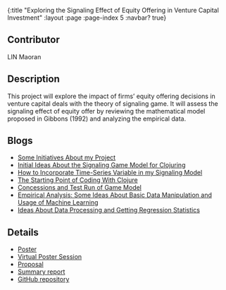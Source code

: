 {:title "Exploring the Signaling Effect of Equity Offering in Venture Capital Investment"
 :layout :page
 :page-index 5
 :navbar? true}

## Contributor
LIN Maoran

## Description
This project will explore the impact of firms’ equity offering decisions in venture capital deals with the theory of signaling game. It will assess the signaling effect of equity offer by reviewing the mathematical model proposed in Gibbons (1992) and analyzing the empirical data.

## Blogs
- [Some Initiatives About my Project](/posts-output/2021-11-21-Blog-Post-LIN-Maoran/2021-11-21-Blog-Post-LIN-Maoran)
- [Initial Ideas About the Signaling Game Model for Clojuring](/posts-output/2021-12-19-Blog-Post-LIN-Maoran/2021-12-19-Blog-Post-LIN-Maoran)
- [How to Incorporate Time-Series Variable in my Signaling Model](/posts-output/2022-01-02-Blog-Post-LIN-Maoran/2022-01-02-Blog-Post-LIN-Maoran)
- [The Starting Point of Coding With Clojure](/posts-output/2022-01-02-Blog-Post-Twitter-LIN-Maoran/2022-01-02-Blog-Post-Twitter-LIN-Maoran)
- [Concessions and Test Run of Game Model](/posts-output/2022-01-17-Blog-Post-LIN-Maoran/2022-01-17-Blog-Post-LIN-Maoran)
- [Empirical Analysis: Some Ideas About Basic Data Manipulation and Usage of Machine Learning](/posts-output/2022-01-30-Blog-Post-LIN-Maoran/2022-01-30-Blog-Post-LIN-Maoran)
- [Ideas About Data Processing and Getting Regression Statistics](/posts-output/2022-01-30-Blog-Post-Twitter-LIN-Maoran/2022-01-30-Blog-Post-Twitter-LIN-Maoran)

## Details
- [Poster](/pdf/Poster-LIN-Maoran.pdf)
- [Virtual Poster Session](/mp4/Presentation-LIN-Maoran.mp4)
- [Proposal](/pdf/Proposal-LIN-Maoran.pdf)
- [Summary report](/pdf/Report-LIN-Maoran.pdf)
- [GitHub repository](https://github.com/clojure-finance/HKU-TDLEG-financial-signaling-game)